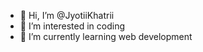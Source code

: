 - 👋 Hi, I’m @JyotiiKhatrii
- 👀 I’m interested in coding
- 🌱 I’m currently learning web development
  

<!---
JyotiiKhatrii/JyotiiKhatrii is a ✨ special ✨ repository because its `README.md` (this file) appears on your GitHub profile.
You can click the Preview link to take a look at your changes.
--->
